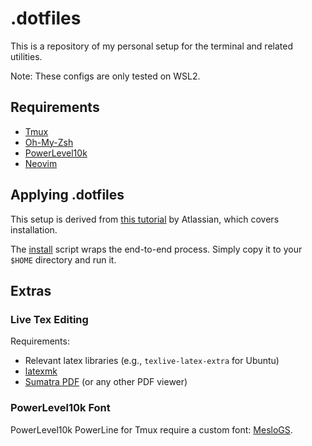 # .dotfiles

This is a repository of my personal setup for the terminal and related utilities.

Note: These configs are only tested on WSL2.

## Requirements

* [Tmux](https://github.com/tmux/tmux)
* [Oh-My-Zsh](https://ohmyz.sh/)
* [PowerLevel10k](https://github.com/romkatv/powerlevel10k)
* [Neovim](https://github.com/neovim/neovim)

## Applying .dotfiles

This setup is derived from [this tutorial](https://www.atlassian.com/git/tutorials/dotfiles) by Atlassian, which covers installation. 

The [install](./install) script wraps the end-to-end process. Simply copy it to your `$HOME` directory and run it.

## Extras

### Live Tex Editing

Requirements:

* Relevant latex libraries (e.g., `texlive-latex-extra` for Ubuntu)
* [latexmk](https://mg.readthedocs.io/latexmk.html)
* [Sumatra PDF](https://www.sumatrapdfreader.org/free-pdf-reader) (or any other PDF viewer)

### PowerLevel10k Font

PowerLevel10k PowerLine for Tmux require a custom font: [MesloGS](https://github.com/romkatv/powerlevel10k/blob/master/font.md).
